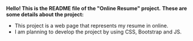 **Hello! This is the README file of the "Online Resume" project.**
**These are some details about the project:**

- This project is a web page that represents my resume in online.
- I am planning to develop the project by using CSS, Bootstrap and JS.
